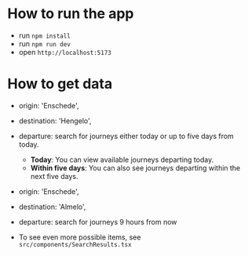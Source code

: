 # How to run the app

- run `npm install`
- run `npm run dev`
- open `http://localhost:5173`

# How to get data

- origin: 'Enschede',
- destination: 'Hengelo',
- departure: search for journeys either today or up to five days from today.
  - **Today**: You can view available journeys departing today.
  - **Within five days**: You can also see journeys departing within the next five days.

- origin: 'Enschede',
- destination: 'Almelo',
- departure: search for journeys 9 hours from now
 
- To see even more possible items, see `src/components/SearchResults.tsx`